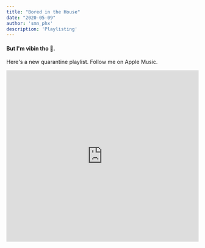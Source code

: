 ```yaml
---
title: "Bored in the House"
date: "2020-05-09"
author: 'smn_phx'
description: 'Playlisting'
---
```


#### But I'm vibin tho 🍻.

Here's a new quarantine playlist. Follow me on Apple Music.

<iframe allow="autoplay *; encrypted-media *;" frameborder="0" height="450" style="width:100%;max-width:660px;overflow:hidden;background:transparent;" sandbox="allow-forms allow-popups allow-same-origin allow-scripts allow-storage-access-by-user-activation allow-top-navigation-by-user-activation" src="https://embed.music.apple.com/us/playlist/bored-in-the-house/pl.u-JNE3uDr9Wp3"></iframe>
